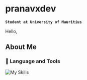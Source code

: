 # pranavxdev

**`Student at University of Mauritius`**
<p>Hello, </p>

## About Me


### 🧰 Language and Tools

![My Skills](https://go-skill-icons.vercel.app/api/icons?i=java,spring,python,cs,ts,js,html,css,react,nodejs,php,mongodb,linux,git)

          
